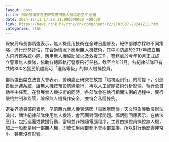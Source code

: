 ```yaml
---
layout: post
title: 鄧炳強稱警方正研究應用無人機協助空中巡邏
date: 2024-12-11 17:29:31.000000000 +08:00
link: https://news.rthk.hk/rthk/ch/component/k2/1783037-20241211.htm
categories: rthk
---
```


保安局局長鄧炳強表示，無人機應用技術在全球日趨普及，紀律部隊亦採取不同策略，進行形勢評估，在合適情況下應用無人機技術，其中消防處於2017年成立無人飛行器系統小隊，應用無人機協助滅火及救援工作，警務處於今年10月正式成立警察無人機隊，協助各總區執行警察飛行任務。截至今年11月，各紀律部隊已有共約800名獲民航處認可「進階等級」的無人機操控員。

鄧炳強出席立法會大會表示，警務處正研究在放寬「超視距飛行」的前提下，引進自動巡邏系統，讓無人機按預設航線飛行，再以人工智能技術分析影像，執行全自動空中任務。在發展無人機技術的同時，各部隊會在執行相關法例的過程中，實行嚴格控制和監管，確保無人機操作安全，並符合私隱條例。

選委界議員鄧飛表示，早前西九無人機表演因「電離層閃爍」天文現象導致沒辦法演出，關注紀律部隊使用無人機時，會否面對同樣問題。鄧炳強回應表示，在執法應用，包括巡邏或救援行動，當局並非跟隨電腦程序，主要由操控員操控無人機，加上一般都是用一部無人機，即使使用兩部都不會兩部並排，所以對行動影響非常小，甚至沒有影響。
